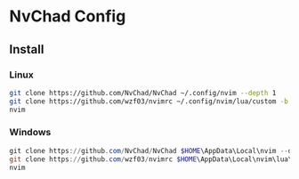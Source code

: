 # NvChad Config

## Install

### Linux

```bash
git clone https://github.com/NvChad/NvChad ~/.config/nvim --depth 1
git clone https://github.com/wzf03/nvimrc ~/.config/nvim/lua/custom -b nvchad
nvim
```

### Windows

```powershell
git clone https://github.com/NvChad/NvChad $HOME\AppData\Local\nvim --depth 1
git clone https://github.com/wzf03/nvimrc $HOME\AppData\Local\nvim\lua\custom -b nvchad
nvim
```
